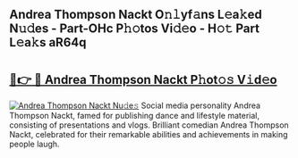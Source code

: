 ## Andrea Thompson Nackt O𝚗𝚕yf𝚊ns L𝚎a𝚔ed N𝚞𝚍es - Part-OHc P𝚑𝚘tos Vi𝚍𝚎o - H𝚘𝚝 Part L𝚎a𝚔s aR64q

# <h2><a href="http://kfb69ci.oniu.top/?m=Andrea+Thompson+Nackt">🔗👉 🔴 Andrea Thompson Nackt P𝚑ot𝚘𝚜 V𝚒d𝚎o</a></h2>

[![Andrea Thompson Nackt Nu𝚍e𝚜](https://i.imgur.com/0qMVB7G.gif)](http://kfb69ci.oniu.top/?m=Andrea+Thompson+Nackt)
Social media personality Andrea Thompson Nackt, famed for publishing dance and lifestyle material, consisting of presentations and vlogs. Brilliant comedian Andrea Thompson Nackt, celebrated for their remarkable abilities and achievements in making people laugh.  
